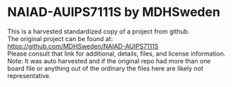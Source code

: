 
# NAIAD-AUIPS7111S by MDHSweden  
This is a harvested standardized copy of a project from github.  
The original project can be found at:  
https://github.com/MDHSweden/NAIAD-AUIPS7111S  
Please consult that link for additional, details, files, and license information.  
Note: It was auto harvested and if the original repo had more than one board file or anything out of the ordinary the files here are likely not representative.  
    